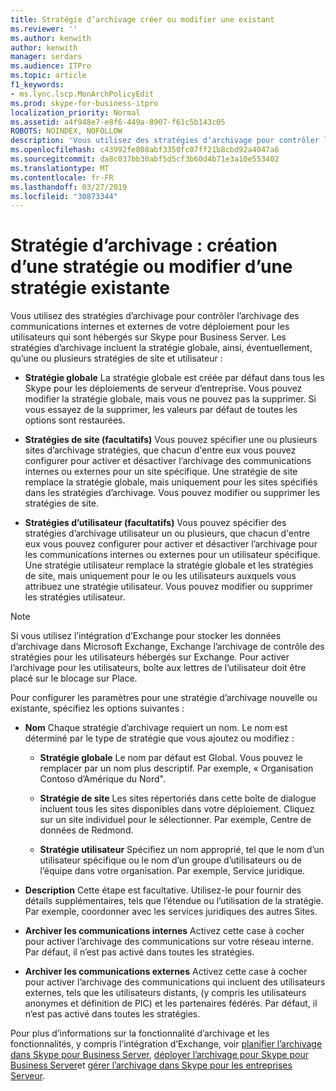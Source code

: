 ```yaml
---
title: Stratégie d’archivage créer ou modifier une existant
ms.reviewer: ''
ms.author: kenwith
author: kenwith
manager: serdars
ms.audience: ITPro
ms.topic: article
f1_keywords:
- ms.lync.lscp.MonArchPolicyEdit
ms.prod: skype-for-business-itpro
localization_priority: Normal
ms.assetid: a4f948e7-e8f6-449a-8907-f61c5b143c05
ROBOTS: NOINDEX, NOFOLLOW
description: 'Vous utilisez des stratégies d’archivage pour contrôler l’archivage des communications internes et externes de votre déploiement pour les utilisateurs qui sont hébergés sur Skype pour Business Server. Les stratégies d’archivage incluent la stratégie globale, ainsi, éventuellement, qu’une ou plusieurs stratégies de site et utilisateur :'
ms.openlocfilehash: c43992fe808abf3350fc07ff21b8cbd92a4047a6
ms.sourcegitcommit: da8c037bb30abf5d5cf3b60d4b71e3a10e553402
ms.translationtype: MT
ms.contentlocale: fr-FR
ms.lasthandoff: 03/27/2019
ms.locfileid: "30873344"
---
```

# <a name="archiving-policy-create-new-or-edit-existing"></a>Stratégie d’archivage : création d’une stratégie ou modifier d’une stratégie existante
 
Vous utilisez des stratégies d’archivage pour contrôler l’archivage des communications internes et externes de votre déploiement pour les utilisateurs qui sont hébergés sur Skype pour Business Server. Les stratégies d’archivage incluent la stratégie globale, ainsi, éventuellement, qu’une ou plusieurs stratégies de site et utilisateur :
  
- **Stratégie globale** La stratégie globale est créée par défaut dans tous les Skype pour les déploiements de serveur d’entreprise. Vous pouvez modifier la stratégie globale, mais vous ne pouvez pas la supprimer. Si vous essayez de la supprimer, les valeurs par défaut de toutes les options sont restaurées.
    
- **Stratégies de site (facultatifs)** Vous pouvez spécifier une ou plusieurs sites d’archivage stratégies, que chacun d'entre eux vous pouvez configurer pour activer et désactiver l’archivage des communications internes ou externes pour un site spécifique. Une stratégie de site remplace la stratégie globale, mais uniquement pour les sites spécifiés dans les stratégies d’archivage. Vous pouvez modifier ou supprimer les stratégies de site.
    
- **Stratégies d’utilisateur (facultatifs)** Vous pouvez spécifier des stratégies d’archivage utilisateur un ou plusieurs, que chacun d'entre eux vous pouvez configurer pour activer et désactiver l’archivage pour les communications internes ou externes pour un utilisateur spécifique. Une stratégie utilisateur remplace la stratégie globale et les stratégies de site, mais uniquement pour le ou les utilisateurs auxquels vous attribuez une stratégie utilisateur. Vous pouvez modifier ou supprimer les stratégies utilisateur.
    
> [!NOTE]
> Si vous utilisez l’intégration d’Exchange pour stocker les données d’archivage dans Microsoft Exchange, Exchange l’archivage de contrôle des stratégies pour les utilisateurs hébergés sur Exchange. Pour activer l’archivage pour les utilisateurs, boîte aux lettres de l’utilisateur doit être placé sur le blocage sur Place. 
  
Pour configurer les paramètres pour une stratégie d’archivage nouvelle ou existante, spécifiez les options suivantes :
- **Nom** Chaque stratégie d’archivage requiert un nom. Le nom est déterminé par le type de stratégie que vous ajoutez ou modifiez :
    
  - **Stratégie globale** Le nom par défaut est Global. Vous pouvez le remplacer par un nom plus descriptif. Par exemple, « Organisation Contoso d’Amérique du Nord".
    
  - **Stratégie de site** Les sites répertoriés dans cette boîte de dialogue incluent tous les sites disponibles dans votre déploiement. Cliquez sur un site individuel pour le sélectionner. Par exemple, Centre de données de Redmond.
    
  - **Stratégie utilisateur** Spécifiez un nom approprié, tel que le nom d’un utilisateur spécifique ou le nom d’un groupe d’utilisateurs ou de l’équipe dans votre organisation. Par exemple, Service juridique.
    
- **Description** Cette étape est facultative. Utilisez-le pour fournir des détails supplémentaires, tels que l’étendue ou l’utilisation de la stratégie. Par exemple, coordonner avec les services juridiques des autres Sites.
    
- **Archiver les communications internes** Activez cette case à cocher pour activer l’archivage des communications sur votre réseau interne. Par défaut, il n’est pas activé dans toutes les stratégies.
    
- **Archiver les communications externes** Activez cette case à cocher pour activer l’archivage des communications qui incluent des utilisateurs externes, tels que les utilisateurs distants, (y compris les utilisateurs anonymes et définition de PIC) et les partenaires fédérés. Par défaut, il n’est pas activé dans toutes les stratégies.
    
Pour plus d’informations sur la fonctionnalité d’archivage et les fonctionnalités, y compris l’intégration d’Exchange, voir [planifier l’archivage dans Skype pour Business Server](../../../plan-your-deployment/archiving/archiving.md), [déployer l’archivage pour Skype pour Business Server](../../../deploy/deploy-archiving/deploy-archiving.md)et [gérer l’archivage dans Skype pour les entreprises Serveur](../../../manage/archiving/archiving.md).

